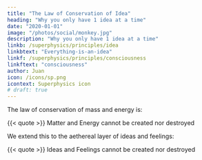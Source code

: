 ```yaml
---
title: "The Law of Conservation of Idea"
heading: "Why you only have 1 idea at a time"
date: "2020-01-01"
image: "/photos/social/monkey.jpg"
description: "Why you only have 1 idea at a time"
linkb: /superphysics/principles/idea
linkbtext: "Everything-is-an-idea"
linkf: /superphysics/principles/consciousness
linkftext: "consciousness"
author: Juan
icon: /icons/sp.png
icontext: Superphysics icon
# draft: true
---
```


The law of conservation of mass and energy is:

{{< quote >}}
Matter and Energy cannot be created nor destroyed 
</div>


We extend this to the aethereal layer of ideas and feelings:

{{< quote >}}
Ideas and Feelings cannot be created nor destroyed 
</div>


<!-- even tribal humans have to evolve because gorillas will also evolve into the level of tribal humans and Law of Conservation of ideas. They will clash.   -->
